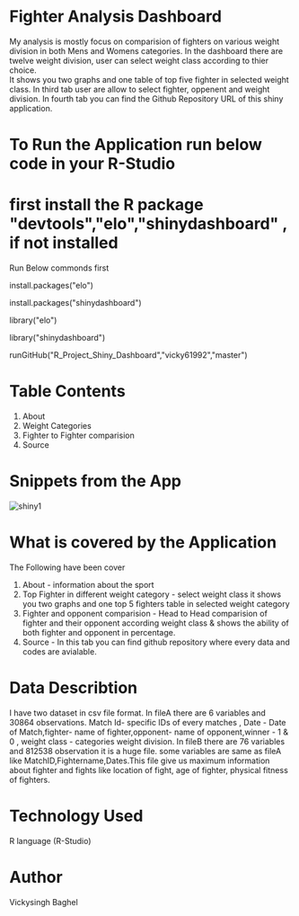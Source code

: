 # Fighter Analysis Dashboard

My analysis is mostly focus on comparision of fighters on various weight division in both Mens and Womens categories.
In the dashboard there are twelve weight division, user can select weight class according to thier choice.  
It shows you two graphs and one table of top five fighter in selected weight class. 
In third tab user are allow to select fighter, oppenent and weight division. 
In fourth tab you can find the Github Repository URL of this shiny application.

# To Run the Application run below code in your R-Studio
 # first install the R package "devtools","elo","shinydashboard" , if not installed
 Run Below commonds first
 
 install.packages("elo")
 
 install.packages("shinydashboard")
 
 library("elo")
 
 library("shinydashboard")
 
 runGitHub("R_Project_Shiny_Dashboard","vicky61992","master")

# Table Contents
1. About
2. Weight Categories
3. Fighter to Fighter comparision
4. Source

# Snippets from the App

![shiny1](https://user-images.githubusercontent.com/55536334/114886738-1558cc00-9e08-11eb-97ec-69b843b6fedf.png)




# What is covered by the Application
The Following have been cover 
1. About - information about the sport
2. Top Fighter in different weight category - select weight class it shows you two graphs and one top 5 fighters table in selected weight category 
3. Fighter and opponent comparision - Head to Head comparision of fighter and their opponent according weight class & shows the ability of both fighter and opponent in percentage.
4. Source - In this tab you can find github repository where every data and codes are avialable.




# Data Describtion 

I have two dataset in csv file format. In fileA there are 6 variables and 30864 observations. 
Match Id- specific IDs of every matches , Date - Date of Match,fighter- name of fighter,opponent- name of opponent,winner - 1 & 0 , weight class - categories weight division.
In fileB there are 76 variables and 812538 observation it is a huge file. some variables are same as fileA like MatchID,Fightername,Dates.This file give us maximum information about fighter and fights like location of fight, age of fighter, physical fitness of fighters.


# Technology Used

R language (R-Studio)



# Author
Vickysingh Baghel





